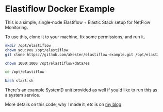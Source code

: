 # Elastiflow Docker Example

This is a simple, single-node Elastiflow + Elastic Stack setup for NetFlow
Monitoring.

To use this, clone it to your machine, fix some permissions, and run it.

```bash
mkdir /opt/elastiflow
chown you:you /opt/elastiflow
git clone https://github.com/akester/elastiflow-example.git /opt/elastiflow

chown 1000:1000 /opt/elastiflow/data/es

cd /opt/elastiflow

bash start.sh
```

There's an example SystemD unit provided as well if you'd like to run this as a system service.

More details on this code, why I made it, etc is on [my
blog](https://aikester.com/2022/monitoring-traffic-with-opnsense-and-elastiflow/)

